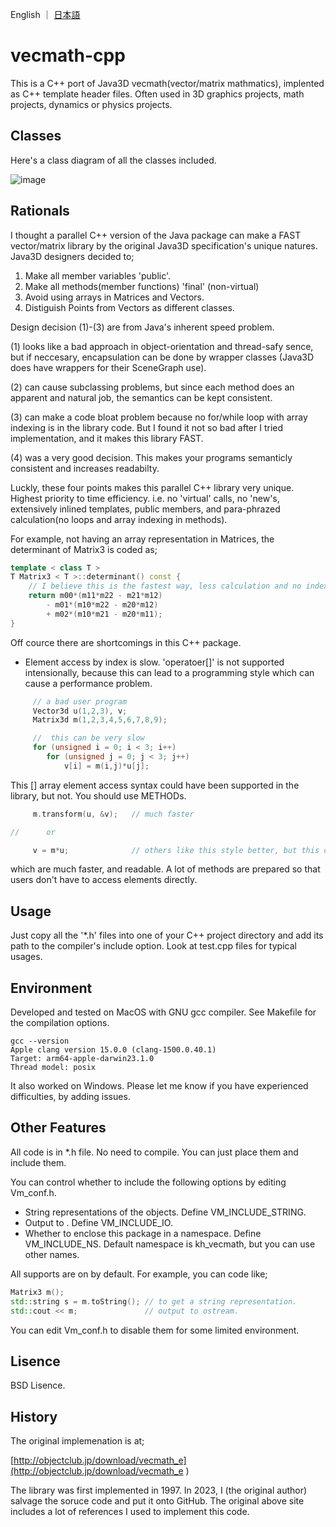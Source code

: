 English ｜ [日本語](README-ja.md)
# vecmath-cpp

This is a C++ port of Java3D vecmath(vector/matrix mathmatics), implented as C++ template header files.
Often used in 3D graphics projects, math projects, dynamics or physics projects.

## Classes

Here's a class diagram of all the classes included.

![image](https://github.com/kenjihiranabe/vecmath-cpp/assets/1093925/7a562372-bbc6-43d4-ac7d-6ea66b7da3e4)


## Rationals

I thought a parallel C++ version of the Java package can make a FAST vector/matrix library by the original Java3D specification's unique natures.
Java3D designers decided to;

1. Make all member variables 'public'.
2. Make all methods(member functions) 'final' (non-virtual)
3. Avoid using arrays in Matrices and Vectors.
4. Distiguish Points from Vectors as different classes.

Design decision (1)-(3) are from Java's inherent speed problem. 

(1) looks like a bad approach in object-orientation and thread-safy sence, but if neccesary, encapsulation can be done by wrapper classes (Java3D does have wrappers for their SceneGraph use).

(2) can cause subclassing problems, but since each method does an apparent and natural job, the semantics can be kept consistent.

(3) can make a code bloat problem because no for/while loop with array indexing is in the library code.
But I found it not so bad after I tried implementation, and it makes this library FAST.

(4) was a very good decision. This makes your programs semanticly consistent and increases readabilty.

Luckly, these four points makes this parallel C++ library very unique. Highest priority to time efficiency. i.e. no 'virtual' calls, no 'new's, extensively inlined templates, public members, and para-phrazed calculation(no loops and array indexing in methods).

For example, not having an array representation in Matrices, the determinant of Matrix3 is coded as;

```C++
template < class T >
T Matrix3 < T >::determinant() const {
    // I believe this is the fastest way, less calculation and no indexing.
    return m00*(m11*m22 - m21*m12)
        - m01*(m10*m22 - m20*m12)
        + m02*(m10*m21 - m20*m11);
}
```

Off cource there are shortcomings in this C++ package.

- Element access by index is slow.
'operatoer[]' is not supported intensionally, because this can lead to a programming style which can cause a performance problem.

```C++
     // a bad user program
     Vector3d u(1,2,3), v;
     Matrix3d m(1,2,3,4,5,6,7,8,9);

     //  this can be very slow
     for (unsigned i = 0; i < 3; i++)
        for (unsigned j = 0; j < 3; j++)
            v[i] = m(i,j)*u[j];
```

This [] array element access syntax could have been supported in the library, but not. You should use METHODs.

```C++
     m.transform(u, &v);   // much faster

//      or

     v = m*u;              // others like this style better, but this operator is not supported either for now.
```

which are much faster, and readable. A lot of methods are prepared so that users don't have to access elements directly.

## Usage

Just copy all the '*.h' files into one of your C++ project directory and add its path to the compiler's include option.
Look at test.cpp files for typical usages.

## Environment

Developed and tested on MacOS with GNU gcc compiler. See Makefile for the compilation options.

```
gcc --version
Apple clang version 15.0.0 (clang-1500.0.40.1)
Target: arm64-apple-darwin23.1.0
Thread model: posix
```

It also worked on Windows. Please let me know if you have experienced difficulties, by adding issues.

## Other Features

All code is in *.h file. No need to compile. You can just place them and include them.

You can control whether to include the following options by editing Vm_conf.h.

- String representations of the objects. Define VM_INCLUDE_STRING.
- Output to <ostream>. Define VM_INCLUDE_IO.
- Whether to enclose this package in a namespace. Define VM_INCLUDE_NS. Default namespace is kh_vecmath, but you can use other names.

All supports are on by default. For example, you can code like;

```C++
Matrix3 m();
std::string s = m.toString(); // to get a string representation.
std::cout << m;               // output to ostream.
```

You can edit Vm_conf.h to disable them for some limited environment.

## Lisence

BSD Lisence.

## History

The original implemenation is at;

[http://objectclub.jp/download/vecmath_e](http://objectclub.jp/download/vecmath_e
)

The library was first implemented in 1997. In 2023, I (the original author) salvage the soruce code and put it onto GitHub.
The original above site includes a lot of references I used to implement this code.

